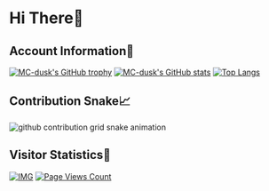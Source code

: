 # Hi There👋

## Account Information📝

[![MC-dusk's GitHub trophy](https://github-profile-trophy.vercel.app/?username=MC-dusk&column=7&no-frame=true&theme=onedark)](https://github.com/ryo-ma/github-profile-trophy)
[![MC-dusk's GitHub stats](https://github-readme-stats.vercel.app/api?username=MC-dusk&show_icons=true&hide_border=true&include_all_commits=true&theme=onedark)](https://github.com/anuraghazra/github-readme-stats)
[![Top Langs](https://github-readme-stats.vercel.app/api/top-langs/?username=MC-dusk&layout=compact&hide_border=true&theme=onedark)](https://github.com/anuraghazra/github-readme-stats)

## Contribution Snake📈

<picture>
  <source media="(prefers-color-scheme: dark)" srcset="https://raw.githubusercontent.com/MC-dusk/MC-dusk/main/assets/github-contribution-grid-snake-dark.svg">
  <source media="(prefers-color-scheme: light)" srcset="https://raw.githubusercontent.com/MC-dusk/MC-dusk/main/assets/github-contribution-grid-snake.svg">
  <img alt="github contribution grid snake animation" src="https://raw.githubusercontent.com/MC-dusk/MC-dusk/assets/github-contribution-grid-snake.svg">
</picture>

## Visitor Statistics👀

[![IMG](https://s01.flagcounter.com/count2/1tUa/bg_29E2FF/txt_7A4F05/border_7A7A7A/columns_2/maxflags_8/viewers_0/labels_1/pageviews_1/flags_0/percent_1/)](https://info.flagcounter.com/1tUa)
[![Page Views Count](https://badges.toozhao.com/badges/01G6ZJY3322Y59H9X1J3XHN2M5/green.svg)](https://badges.toozhao.com/stats/01G6ZJY3322Y59H9X1J3XHN2M5 "Get your own page views count badge on badges.toozhao.com")
